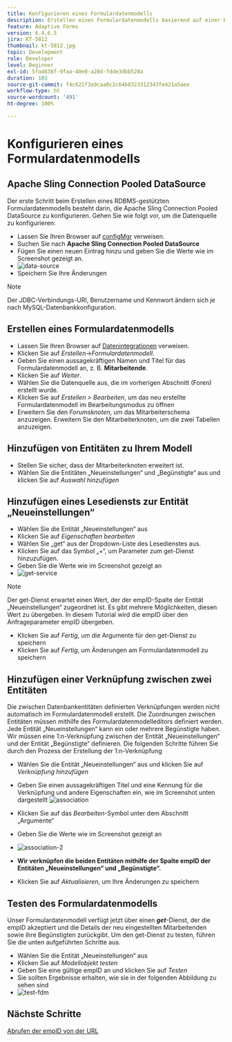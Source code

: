 ```yaml
---
title: Konfigurieren eines Formulardatenmodells
description: Erstellen eines Formulardatenmodells basierend auf einer RDBMS-Datenquelle
feature: Adaptive Forms
version: 6.4,6.5
jira: KT-5812
thumbnail: kt-5812.jpg
topic: Development
role: Developer
level: Beginner
exl-id: 5fa4638f-9faa-40e0-a20d-fdde3dbb528a
duration: 103
source-git-commit: f4c621f3a9caa8c2c64b8323312343fe421a5aee
workflow-type: ht
source-wordcount: '491'
ht-degree: 100%

---
```


# Konfigurieren eines Formulardatenmodells

## Apache Sling Connection Pooled DataSource

Der erste Schritt beim Erstellen eines RDBMS-gestützten Formulardatenmodells besteht darin, die Apache Sling Connection Pooled DataSource zu konfigurieren. Gehen Sie wie folgt vor, um die Datenquelle zu konfigurieren:

* Lassen Sie Ihren Browser auf [configMgr](http://localhost:4502/system/console/configMgr) verweisen.
* Suchen Sie nach **Apache Sling Connection Pooled DataSource**
* Fügen Sie einen neuen Eintrag hinzu und geben Sie die Werte wie im Screenshot gezeigt an.
* ![data-source](assets/data-source.png)
* Speichern Sie Ihre Änderungen

>[!NOTE]
>Der JDBC-Verbindungs-URI, Benutzername und Kennwort ändern sich je nach MySQL-Datenbankkonfiguration.


## Erstellen eines Formulardatenmodells

* Lassen Sie Ihren Browser auf [Datenintegrationen](http://localhost:4502/aem/forms.html/content/dam/formsanddocuments-fdm) verweisen.
* Klicken Sie auf _Erstellen_->_Formulardatenmodell_.
* Geben Sie einen aussagekräftigen Namen und Titel für das Formulardatenmodell an, z. B. **Mitarbeitende**.
* Klicken Sie auf _Weiter_.
* Wählen Sie die Datenquelle aus, die im vorherigen Abschnitt (Foren) erstellt wurde.
* Klicken Sie auf _Erstellen > Bearbeiten_, um das neu erstellte Formulardatenmodell im Bearbeitungsmodus zu öffnen
* Erweitern Sie den _Forumsknoten_, um das Mitarbeiterschema anzuzeigen. Erweitern Sie den Mitarbeiterknoten, um die zwei Tabellen anzuzeigen.

## Hinzufügen von Entitäten zu Ihrem Modell

* Stellen Sie sicher, dass der Mitarbeiterknoten erweitert ist.
* Wählen Sie die Entitäten „Neueinstellungen“ und „Begünstigte“ aus und klicken Sie auf _Auswahl hinzufügen_

## Hinzufügen eines Lesediensts zur Entität „Neueinstellungen“

* Wählen Sie die Entität „Neueinstellungen“ aus
* Klicken Sie auf _Eigenschaften bearbeiten_
* Wählen Sie „get“ aus der Dropdown-Liste des Lesedienstes aus.
* Klicken Sie auf das Symbol „+“, um Parameter zum get-Dienst hinzuzufügen.
* Geben Sie die Werte wie im Screenshot gezeigt an
* ![get-service](assets/get-service.png)
>[!NOTE]
> Der get-Dienst erwartet einen Wert, der der empID-Spalte der Entität „Neueinstellungen“ zugeordnet ist. Es gibt mehrere Möglichkeiten, diesen Wert zu übergeben. In diesem Tutorial wird die empID über den Anfrageparameter empID übergeben.
* Klicken Sie auf _Fertig_, um die Argumente für den get-Dienst zu speichern
* Klicken Sie auf _Fertig_, um Änderungen am Formulardatenmodell zu speichern

## Hinzufügen einer Verknüpfung zwischen zwei Entitäten

Die zwischen Datenbankentitäten definierten Verknüpfungen werden nicht automatisch im Formulardatenmodell erstellt. Die Zuordnungen zwischen Entitäten müssen mithilfe des Formulardatenmodelleditors definiert werden. Jede Entität „Neueinstellungen“ kann ein oder mehrere Begünstigte haben. Wir müssen eine 1:n-Verknüpfung zwischen der Entität „Neueinstellungen“ und der Entität „Begünstigte“ definieren.
Die folgenden Schritte führen Sie durch den Prozess der Erstellung der 1:n-Verknüpfung

* Wählen Sie die Entität „Neueinstellungen“ aus und klicken Sie auf _Verknüpfung hinzufügen_
* Geben Sie einen aussagekräftigen Titel und eine Kennung für die Verknüpfung und andere Eigenschaften ein, wie im Screenshot unten dargestellt
  ![association](assets/association-entities-1.png)

* Klicken Sie auf das _Bearbeiten_-Symbol unter dem Abschnitt „Argumente“

* Geben Sie die Werte wie im Screenshot gezeigt an
* ![association-2](assets/association-entities.png)
* **Wir verknüpfen die beiden Entitäten mithilfe der Spalte empID der Entitäten „Neueinstellungen“ und „Begünstigte“.**
* Klicken Sie auf _Aktualisieren_, um Ihre Änderungen zu speichern

## Testen des Formulardatenmodells

Unser Formulardatenmodell verfügt jetzt über einen **_get_**-Dienst, der die empID akzeptiert und die Details der neu eingestellten Mitarbeitenden sowie ihre Begünstigten zurückgibt. Um den get-Dienst zu testen, führen Sie die unten aufgeführten Schritte aus.

* Wählen Sie die Entität „Neueinstellungen“ aus
* Klicken Sie auf _Modellobjekt testen_
* Geben Sie eine gültige empID an und klicken Sie auf _Testen_
* Sie sollten Ergebnisse erhalten, wie sie in der folgenden Abbildung zu sehen sind
* ![test-fdm](assets/test-form-data-model.png)

## Nächste Schritte

[Abrufen der empID von der URL](./get-request-parameter.md)